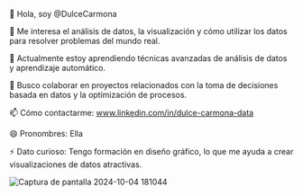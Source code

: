 👋 Hola, soy @DulceCarmona

👀 Me interesa el análisis de datos, la visualización y cómo utilizar los datos para resolver problemas del mundo real.

🌱 Actualmente estoy aprendiendo técnicas avanzadas de análisis de datos y aprendizaje automático.

💞️ Busco colaborar en proyectos relacionados con la toma de decisiones basada en datos y la optimización de procesos.

📫 Cómo contactarme: www.linkedin.com/in/dulce-carmona-data

😄 Pronombres: Ella

⚡ Dato curioso: Tengo formación en diseño gráfico, lo que me ayuda a crear visualizaciones de datos atractivas.

![Captura de pantalla 2024-10-04 181044](https://github.com/user-attachments/assets/ccfa0132-81cf-404d-bdea-0262afabaf18)
